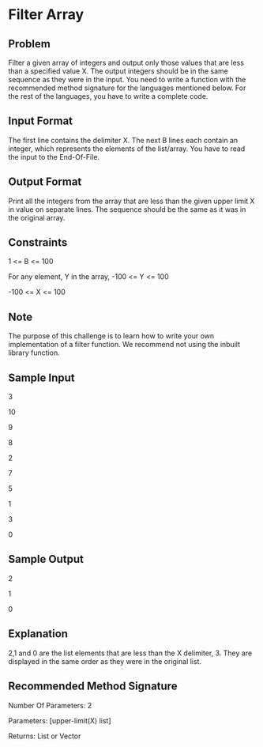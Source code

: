 # Filter Array

## Problem
Filter a given array of integers and output only those values that are less than a specified value X. The output integers should be in the same sequence as they were in the input. You need to write a function with the recommended method signature for the languages mentioned below. For the rest of the languages, you have to write a complete code.

## Input Format
The first line contains the delimiter X. 
The next B lines each contain an integer, which represents the elements of the list/array. You have to read the input to the End-Of-File.

## Output Format
Print all the integers from the array that are less than the given upper limit X in value on separate lines. The sequence should be the same as it was in the original array.

## Constraints

1 <= B <= 100

For any element, Y in the array, -100 <= Y <= 100

-100 <= X <= 100

## Note
The purpose of this challenge is to learn how to write your own implementation of a filter function. We recommend not using the inbuilt library function.

## Sample Input
3

10

9

8

2

7

5

1

3

0

## Sample Output
2

1

0

## Explanation
2,1 and 0 are the list elements that are less than the X delimiter, 3. They are displayed in the same order as they were in the original list.

## Recommended Method Signature
Number Of Parameters: 2

Parameters: [upper-limit(X) list]

Returns: List or Vector

